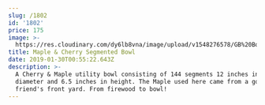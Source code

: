 ```yaml
---
slug: /1802
id: '1802'
price: 175
image: >-
  https://res.cloudinary.com/dy6lb8vna/image/upload/v1548276578/GB%20Bowlworks%20Gallery/DSC_1966a.jpg
title: Maple & Cherry Segmented Bowl
date: 2019-01-30T00:55:22.643Z
description: >-
  A Cherry & Maple utility bowl consisting of 144 segments 12 inches in max
  diameter and 6.5 inches in height. The Maple used here came from a good
  friend's front yard. From firewood to bowl!
---
```

